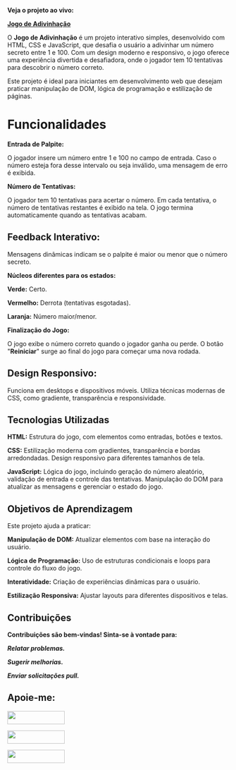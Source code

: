 **Veja o projeto ao vivo:**

**[Jogo de Adivinhação](https://ninja1375.github.io/Jogo-de-adivinhacao/)**

O **Jogo de Adivinhação** é um projeto interativo simples, desenvolvido com HTML, CSS e JavaScript, que desafia o usuário a adivinhar um número secreto entre 1 e 100. Com um design moderno e responsivo, o jogo oferece uma experiência divertida e desafiadora, onde o jogador tem 10 tentativas para descobrir o número correto.

Este projeto é ideal para iniciantes em desenvolvimento web que desejam praticar manipulação de DOM, lógica de programação e estilização de páginas.

# Funcionalidades

**Entrada de Palpite:**

O jogador insere um número entre 1 e 100 no campo de entrada.
Caso o número esteja fora desse intervalo ou seja inválido, uma mensagem de erro é exibida.

**Número de Tentativas:**

O jogador tem 10 tentativas para acertar o número.
Em cada tentativa, o número de tentativas restantes é exibido na tela.
O jogo termina automaticamente quando as tentativas acabam.

## Feedback Interativo:

Mensagens dinâmicas indicam se o palpite é maior ou menor que o número secreto.

**Núcleos diferentes para os estados:**

**Verde:** Certo.

**Vermelho:** Derrota (tentativas esgotadas).

**Laranja:** Número maior/menor.

**Finalização do Jogo:**

O jogo exibe o número correto quando o jogador ganha ou perde.
O botão "**Reiniciar**" surge ao final do jogo para começar uma nova rodada.

## Design Responsivo:

Funciona em desktops e dispositivos móveis.
Utiliza técnicas modernas de CSS, como gradiente, transparência e responsividade.

## Tecnologias Utilizadas

**HTML:** Estrutura do jogo, com elementos como entradas, botões e textos.

**CSS:**
Estilização moderna com gradientes, transparência e bordas arredondadas.
Design responsivo para diferentes tamanhos de tela.

**JavaScript:**
Lógica do jogo, incluindo geração do número aleatório, validação de entrada e controle das tentativas.
Manipulação do DOM para atualizar as mensagens e gerenciar o estado do jogo.

## Objetivos de Aprendizagem

Este projeto ajuda a praticar:

**Manipulação de DOM:** Atualizar elementos com base na interação do usuário.

**Lógica de Programação:** Uso de estruturas condicionais e loops para controle do fluxo do jogo.

**Interatividade:** Criação de experiências dinâmicas para o usuário.

**Estilização Responsiva:** Ajustar layouts para diferentes dispositivos e telas.

## Contribuições ##

**Contribuições são bem-vindas! Sinta-se à vontade para:**

***Relatar problemas.***

***Sugerir melhorias.***

***Enviar solicitações pull.***

## Apoie-me:

<a href="https://buymeacoffee.com/antonio13" target="_blank"><img loading="lazy" src="https://img.buymeacoffee.com/button-api/?text=Buy%20me%20a%20coffee&emoji=&slug=seu_nome_de_usuario&button_colour=FFDD00&font_colour=000000&font_family=Cookie&outline_colour=000000&coffee_colour=ffffff" width="130" height="30"></a>

<a href="https://www.paypal.com/donate/?hosted_button_id=DN574F28FYUNG" target="_blank"><img loading="lazy" src="https://upload.wikimedia.org/wikipedia/commons/b/b5/PayPal.svg" width="130" height="30"></a>

<a href="https://github.com/sponsors/Ninja1375" target="_blank"><img loading="lazy" src="https://img.shields.io/badge/-Sponsor-ea4aaa?style=for-the-badge&logo=github&logoColor=white" width="130" height="30"></a>
